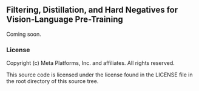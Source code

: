 ## **Filtering, Distillation, and Hard Negatives for Vision-Language Pre-Training**

Coming soon.

### License
Copyright (c) Meta Platforms, Inc. and affiliates.
All rights reserved.

This source code is licensed under the license found in the
LICENSE file in the root directory of this source tree.
